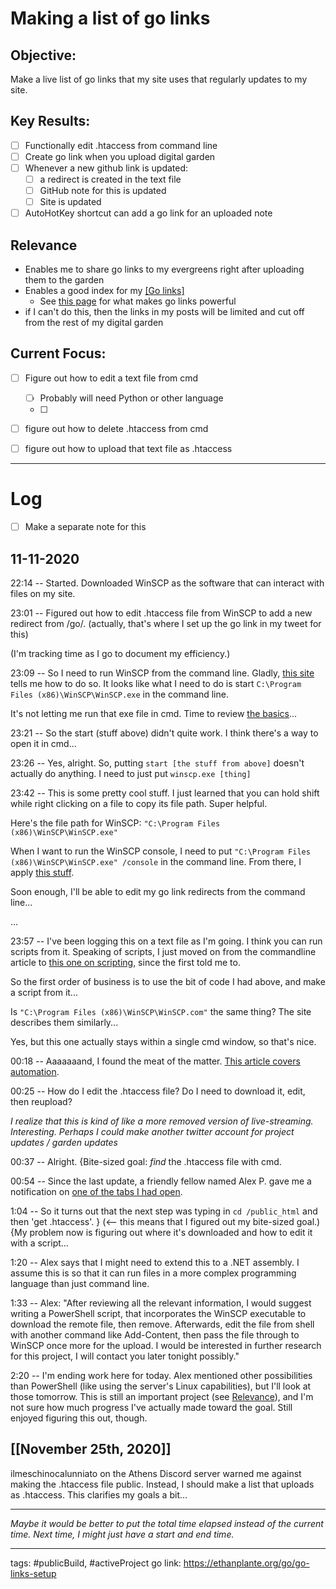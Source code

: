 # Making a list of go links
## Objective: 
Make a live list of go links that my site uses that regularly updates to my site.
## Key Results:
- [ ] Functionally edit .htaccess from command line
- [ ] Create go link when you upload digital garden
- [ ] Whenever a new github link is updated:
	- [ ] a redirect is created in the text file
	- [ ] GitHub note for this is updated
	- [ ] Site is updated

- [ ] AutoHotKey shortcut can add a go link for an uploaded note

## Relevance
- Enables me to share go links to my evergreens right after uploading them to the garden
- Enables a good index for my [[Go links]](https://ethanplante.org/go)
	- See [this page](https://flancia.org/mine/go-links/) for what makes go links powerful
- if I can't do this, then the links in my posts will be limited and cut off from the rest of my digital garden

## Current Focus:
- [ ] Figure out how to edit a text file from cmd
	- [ ] Probably will need Python or other language
	- [ ] 
- [ ] figure out how to delete .htaccess from cmd
- [ ] figure out how to upload that text file as .htaccess



---
# Log
- [ ] Make a separate note for this
## 11-11-2020
22:14 -- Started.
Downloaded WinSCP as the software that can interact with files on my site.

23:01 -- Figured out how to edit .htaccess file from WinSCP to add a new redirect from /go/. (actually, that's where I set up the go link in my tweet for this)

(I'm tracking time as I go to document my efficiency.)

23:09 -- So I need to run WinSCP from the command line. Gladly, [this site](https://winscp.net/eng/docs/commandline) tells me how to do so.
It looks like what I need to do is start `C:\Program Files (x86)\WinSCP\WinSCP.exe` in the command line.

It's not letting me run that exe file in cmd. Time to review [the basics](https://www.digitalcitizen.life/command-prompt-how-use-basic-commands/)...

23:21 -- So the start (stuff above) didn't quite work. I think there's a way to open it in cmd...

23:26 -- Yes, alright. So, putting `start [the stuff from above]` doesn't actually do anything. I need to just put `winscp.exe [thing]`

23:42 -- This is some pretty cool stuff. I just learned that you can hold shift while right clicking on a file to copy its file path. Super helpful.

Here's the file path for WinSCP: `"C:\Program Files (x86)\WinSCP\WinSCP.exe"`

When I want to run the WinSCP console, I need to put `"C:\Program Files (x86)\WinSCP\WinSCP.exe" /console` in the command line. From there, I apply [this stuff](https://winscp.net/eng/docs/commandline).


Soon enough, I'll be able to edit my go link redirects from the command line...

...

23:57 -- I've been logging this on a text file as I'm going. I think you can run scripts from it. Speaking of scripts, I just moved on from the commandline article to [this one on scripting](https://winscp.net/eng/docs/scripting), since the first told me to.

So the first order of business is to use the bit of code I had above, and make a script from it...

Is `"C:\Program Files (x86)\WinSCP\WinSCP.com"` the same thing? The site describes them similarly...

Yes, but this one actually stays within a single cmd window, so that's nice.

00:18 -- Aaaaaaand, I found the meat of the matter. [This article covers automation](https://winscp.net/eng/docs/guide_automation).

00:25 -- How do I edit the .htaccess file? Do I need to download it, edit, then reupload?

*I realize that this is kind of like a more removed version of live-streaming. Interesting. Perhaps I could make another twitter account for project updates / garden updates*

00:37 -- Alright. {Bite-sized goal: *find* the .htaccess file with cmd.

00:54 -- Since the last update, a friendly fellow named Alex P. gave me a notification on [one of the tabs I had open](https://www.hostwinds.com/guide/creating-editing-htaccess-file/).

1:04 -- So it turns out that the next step was typing in `cd /public_html` and then 'get  .htaccess'. } (<-- this means that I figured out my bite-sized goal.) {My problem now is figuring out where it's downloaded and how to edit it with a script...

1:20 -- Alex says that I might need to extend this to a .NET assembly. I assume this is so that it can run files in a more complex programming language than just command line.

1:33 -- Alex: "After reviewing all the relevant information, I would suggest writing a PowerShell script, that incorporates the WinSCP executable to download the remote file, then remove. Afterwards, edit the file from shell with another command like Add-Content, then pass the file through to WinSCP once more for the upload. I would be interested in further research for this project, I will contact you later tonight possibly."

2:20 -- I'm ending work here for today. Alex mentioned other possibilities than PowerShell (like using the server's Linux capabilities), but I'll look at those tomorrow. This is still an important project (see [Relevance](https://ethanplante.org/go/go-links-setup#relevance)), and I'm not sure how much progress I've actually made toward the goal. Still enjoyed figuring this out, though.

## [[November 25th, 2020]]
ilmeschinocalunniato on the Athens Discord server warned me against making the .htaccess file public. Instead, I should make a list that uploads as .htaccess. This clarifies my goals a bit...



---
*Maybe it would be better to put the total time elapsed instead of the current time. Next time, I might just have a start and end time.*

---
tags: #publicBuild, #activeProject 
go link: https://ethanplante.org/go/go-links-setup